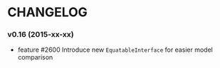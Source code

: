 CHANGELOG
=========

### v0.16 (2015-xx-xx)

 * feature #2600 Introduce new `EquatableInterface` for easier model comparison
